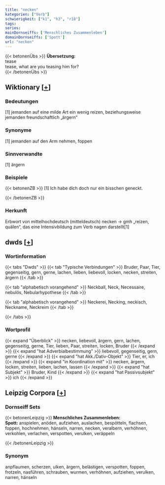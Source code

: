 ```yaml
---
title: "necken"
kategorien: ["Verb"]
schwierigkeit: ["k1", "h3", "r18"]
tags:
series:
mainDornseiffs: ['Menschliches Zusammenleben']
domainDornseiffs: ['Spott']
url: "necken"
---
```


{{< betonenÜbs >}}
**Übersetzung:**  
tease  
tease, what are you teasing him for?  
{{< /betonenÜbs >}}

## Wiktionary [[+](https://de.wiktionary.org/wiki/necken)]

### Bedeutungen
[1] jemanden auf eine milde Art ein wenig reizen, beziehungsweise jemanden freundschaftlich „ärgern“  

### Synonyme
[1] jemanden auf den Arm nehmen, foppen  

### Sinnverwandte
[1] ärgern  

### Beispiele
{{< betonenZB >}}
[1] Ich habe dich doch nur ein bisschen geneckt.  

{{< /betonenZB >}}
### Herkunft
Erbwort von mittelhochdeutsch (mitteldeutsch) necken → gmh „reizen, quälen“, das eine Intensivbildung zum Verb nagen darstellt[1]  



## dwds [[+](https://www.dwds.de/wb/necken)]

### Wortinformation
{{< tabs "Dwds" >}}
{{< tab "Typische Verbindungen" >}}
Bruder, Paar, Tier, gegenseitig, gern, gerne, lachen, lieben, liebevoll, locken, necken, streiten, ärgern
{{< /tab >}}

{{< tab "alphabetisch vorangehend" >}}
Neckball, Neck, Necessaire, nebulös, Nebularhypothese
{{< /tab >}}

{{< tab "alphabetisch vorangehend" >}}
Neckerei, Necking, neckisch, Neckname, Neckreim
{{< /tab >}}

{{< /tabs >}}

### Wortprofil
{{< expand "Überblick" >}} necken, liebevoll, ärgern, gern, lachen, gegenseitig, gerne, Tier, lieben, Paar, streiten, locken, Bruder {{< /expand >}}
{{< expand "hat Adverbialbestimmung" >}} liebevoll, gegenseitig, gern, gerne {{< /expand >}}
{{< expand "hat Akk./Dativ-Objekt" >}} Tier, er, ich {{< /expand >}}
{{< expand "in Koordination mit" >}} necken, ärgern, locken, streiten, lieben, lachen, lassen {{< /expand >}}
{{< expand "hat Subjekt" >}} Bruder, Kind {{< /expand >}}
{{< expand "hat Passivsubjekt" >}} ich {{< /expand >}}

## Leipzig Corpora [[+](https://corpora.uni-leipzig.de/en/res?word=necken&corpusId=deu_newscrawl-public_2018)]

### Dornseiff Sets
{{< betonenLeipzig >}}
**Menschliches Zusammenleben:**  
**Spott:** anspielen, anöden, aufziehen, auslachen, bespötteln, flachsen, foppen, hochnehmen, hänseln, narren, necken, veralbern, verhöhnen, verkohlen, verlachen, verspotten, verulken, veräppeln  

{{< /betonenLeipzig >}}

### Synonym
anpflaumen, scherzen, ulken, ärgern, belästigen, verspotten, foppen, frotzeln, nasführen, schrauben, wurmen, verhöhnen, aufziehen, verulken, narren, hänseln

